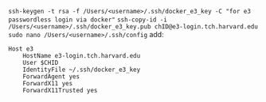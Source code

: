 ``` ssh-keygen -t rsa -f /Users/<username>/.ssh/docker_e3_key -C "for e3 passwordless login via docker" ```
``` ssh-copy-id -i /Users/<username>/.ssh/docker_e3_key.pub chID@e3-login.tch.harvard.edu ```
``` sudo nano /Users/<username>/.ssh/config ```
add: 
```
Host e3
    HostName e3-login.tch.harvard.edu
    User $CHID
    IdentityFile ~/.ssh/docker_e3_key
    ForwardAgent yes
    ForwardX11 yes
    ForwardX11Trusted yes
```
